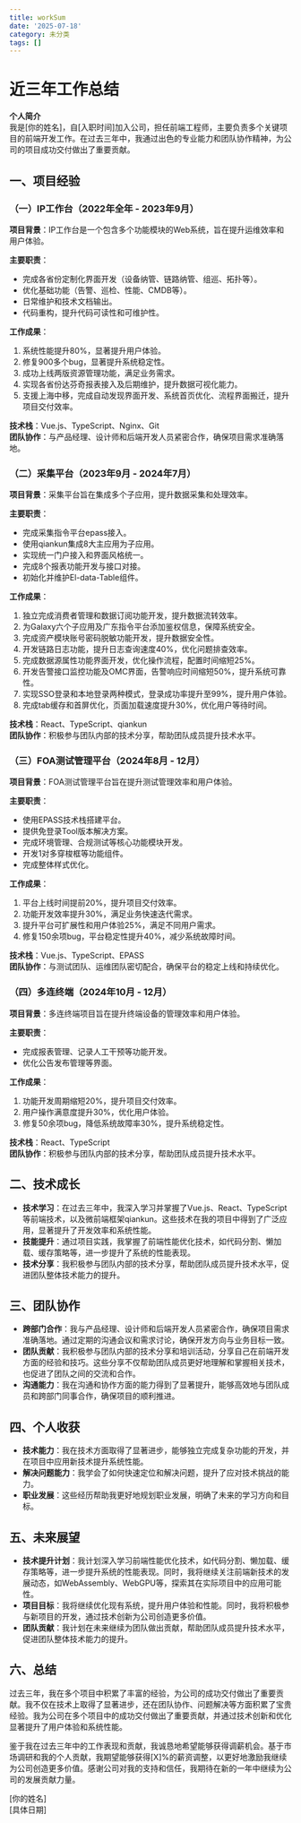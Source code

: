 ```yaml
---
title: workSum
date: '2025-07-18'
category: 未分类
tags: []
---
```

# 近三年工作总结

**个人简介**  
我是[你的姓名]，自[入职时间]加入公司，担任前端工程师，主要负责多个关键项目的前端开发工作。在过去三年中，我通过出色的专业能力和团队协作精神，为公司的项目成功交付做出了重要贡献。

## 一、项目经验

### （一）IP工作台（2022年全年 - 2023年9月）
**项目背景**：IP工作台是一个包含多个功能模块的Web系统，旨在提升运维效率和用户体验。

**主要职责**：
- 完成各省份定制化界面开发（设备纳管、链路纳管、组巡、拓扑等）。
- 优化基础功能（告警、巡检、性能、CMDB等）。
- 日常维护和技术文档输出。
- 代码重构，提升代码可读性和可维护性。

**工作成果**：
1. 系统性能提升80%，显著提升用户体验。
2. 修复900多个bug，显著提升系统稳定性。
3. 成功上线两版资源管理功能，满足业务需求。
4. 实现各省份达芬奇报表接入及后期维护，提升数据可视化能力。
5. 支援上海中移，完成自动发现界面开发、系统首页优化、流程界面搬迁，提升项目交付效率。

**技术栈**：Vue.js、TypeScript、Nginx、Git  
**团队协作**：与产品经理、设计师和后端开发人员紧密合作，确保项目需求准确落地。

### （二）采集平台（2023年9月 - 2024年7月）
**项目背景**：采集平台旨在集成多个子应用，提升数据采集和处理效率。

**主要职责**：
- 完成采集指令平台epass接入。
- 使用qiankun集成8大主应用为子应用。
- 实现统一门户接入和界面风格统一。
- 完成8个报表功能开发与接口对接。
- 初始化并维护El-data-Table组件。

**工作成果**：
1. 独立完成消费者管理和数据订阅功能开发，提升数据流转效率。
2. 为Galaxy六个子应用及广东指令平台添加鉴权信息，保障系统安全。
3. 完成资产模块账号密码脱敏功能开发，提升数据安全性。
4. 开发链路日志功能，提升日志查询速度40%，优化问题排查效率。
5. 完成数据源属性功能界面开发，优化操作流程，配置时间缩短25%。
6. 开发告警接口监控功能及OMC界面，告警响应时间缩短50%，提升系统可靠性。
7. 实现SSO登录和本地登录两种模式，登录成功率提升至99%，提升用户体验。
8. 完成tab缓存和首屏优化，页面加载速度提升30%，优化用户等待时间。

**技术栈**：React、TypeScript、qiankun  
**团队协作**：积极参与团队内部的技术分享，帮助团队成员提升技术水平。

### （三）FOA测试管理平台（2024年8月 - 12月）
**项目背景**：FOA测试管理平台旨在提升测试管理效率和用户体验。

**主要职责**：
- 使用EPASS技术栈搭建平台。
- 提供免登录Tool版本解决方案。
- 完成环境管理、合规测试等核心功能模块开发。
- 开发1对多穿梭框等功能组件。
- 完成整体样式优化。

**工作成果**：
1. 平台上线时间提前20%，提升项目交付效率。
2. 功能开发效率提升30%，满足业务快速迭代需求。
3. 提升平台可扩展性和用户体验25%，满足不同用户需求。
4. 修复150余项bug，平台稳定性提升40%，减少系统故障时间。

**技术栈**：Vue.js、TypeScript、EPASS  
**团队协作**：与测试团队、运维团队密切配合，确保平台的稳定上线和持续优化。

### （四）多连终端（2024年10月 - 12月）
**项目背景**：多连终端项目旨在提升终端设备的管理效率和用户体验。

**主要职责**：
- 完成报表管理、记录人工干预等功能开发。
- 优化公告发布管理等界面。

**工作成果**：
1. 功能开发周期缩短20%，提升项目交付效率。
2. 用户操作满意度提升30%，优化用户体验。
3. 修复50余项bug，降低系统故障率30%，提升系统稳定性。

**技术栈**：React、TypeScript  
**团队协作**：积极参与团队内部的技术分享，帮助团队成员提升技术水平。

## 二、技术成长
- **技术学习**：在过去三年中，我深入学习并掌握了Vue.js、React、TypeScript等前端技术，以及微前端框架qiankun。这些技术在我的项目中得到了广泛应用，显著提升了开发效率和系统性能。
- **技能提升**：通过项目实践，我掌握了前端性能优化技术，如代码分割、懒加载、缓存策略等，进一步提升了系统的性能表现。
- **技术分享**：我积极参与团队内部的技术分享，帮助团队成员提升技术水平，促进团队整体技术能力的提升。

## 三、团队协作
- **跨部门合作**：我与产品经理、设计师和后端开发人员紧密合作，确保项目需求准确落地。通过定期的沟通会议和需求讨论，确保开发方向与业务目标一致。
- **团队贡献**：我积极参与团队内部的技术分享和培训活动，分享自己在前端开发方面的经验和技巧。这些分享不仅帮助团队成员更好地理解和掌握相关技术，也促进了团队之间的交流和合作。
- **沟通能力**：我在沟通和协作方面的能力得到了显著提升，能够高效地与团队成员和跨部门同事合作，确保项目的顺利推进。

## 四、个人收获
- **技术能力**：我在技术方面取得了显著进步，能够独立完成复杂功能的开发，并在项目中应用新技术提升系统性能。
- **解决问题能力**：我学会了如何快速定位和解决问题，提升了应对技术挑战的能力。
- **职业发展**：这些经历帮助我更好地规划职业发展，明确了未来的学习方向和目标。

## 五、未来展望
- **技术提升计划**：我计划深入学习前端性能优化技术，如代码分割、懒加载、缓存策略等，进一步提升系统的性能表现。同时，我将继续关注前端新技术的发展动态，如WebAssembly、WebGPU等，探索其在实际项目中的应用可能性。
- **项目目标**：我将继续优化现有系统，提升用户体验和性能。同时，我将积极参与新项目的开发，通过技术创新为公司创造更多价值。
- **团队贡献**：我计划在未来继续为团队做出贡献，帮助团队成员提升技术水平，促进团队整体技术能力的提升。

## 六、总结
过去三年，我在多个项目中积累了丰富的经验，为公司的成功交付做出了重要贡献。我不仅在技术上取得了显著进步，还在团队协作、问题解决等方面积累了宝贵经验。我为公司在多个项目中的成功交付做出了重要贡献，并通过技术创新和优化显著提升了用户体验和系统性能。

鉴于我在过去三年中的工作表现和贡献，我诚恳地希望能够获得调薪机会。基于市场调研和我的个人贡献，我期望能够获得[X]%的薪资调整，以更好地激励我继续为公司创造更多价值。感谢公司对我的支持和信任，我期待在新的一年中继续为公司的发展贡献力量。

[你的姓名]  
[具体日期]
